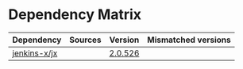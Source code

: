# Dependency Matrix

Dependency | Sources | Version | Mismatched versions
---------- | ------- | ------- | -------------------
[jenkins-x/jx](https://github.com/jenkins-x/jx) |  | [2.0.526](https://github.com/jenkins-x/jx/releases/tag/v2.0.526) | 
